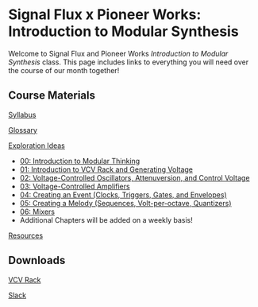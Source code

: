 # Signal Flux x Pioneer Works: Introduction to Modular Synthesis

Welcome to Signal Flux and Pioneer Works *Introduction to Modular Synthesis* class.  This page includes links to everything you will need over the course of our month together!



## Course Materials

[Syllabus](./syllabus.md)

[Glossary](./glossary.md)

[Exploration Ideas](./Assignments/exploration-ideas.md)

- [00: Introduction to Modular Thinking](./Chapter-00/chapter00.md)
- [01: Introduction to VCV Rack and Generating Voltage](./Chapter-01/chapter01.md)
- [02: Voltage-Controlled Oscillators, Attenuversion, and Control Voltage](./Chapter-02/chapter02.md)
- [03: Voltage-Controlled Amplifiers](./Chapter-03/chapter03.md)
- [04: Creating an Event (Clocks, Triggers, Gates, and Envelopes)](./Chapter-04/chapter04.md)
- [05: Creating a Melody (Sequences, Volt-per-octave, Quantizers)](./Chapter-05/chapter05.md)
- [06: Mixers](./Chapter-05/chapter05.md)
- Additional Chapters will be added on a weekly basis!

[Resources](./resources.md)

## Downloads

[VCV Rack](vcvrack.com)

[Slack](slack.com/downloads)


